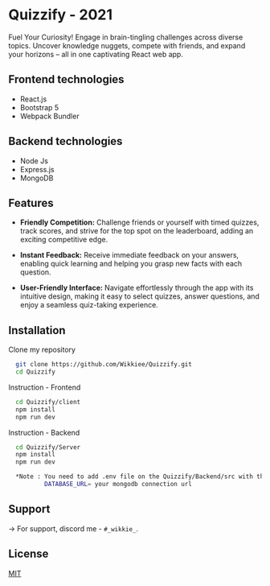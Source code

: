 
# Quizzify - 2021

Fuel Your Curiosity! Engage in brain-tingling challenges across diverse topics. Uncover knowledge nuggets, compete with friends, and expand your horizons – all in one captivating React web app.
## Frontend technologies 
- React.js
- Bootstrap 5
- Webpack Bundler
## Backend technologies 
- Node Js
- Express.js
- MongoDB 
## Features

- **Friendly Competition:** Challenge friends or yourself with timed quizzes, track scores, and strive for the top spot on the leaderboard, adding an exciting competitive edge.

- **Instant Feedback:** Receive immediate feedback on your answers, enabling quick learning and helping you grasp new facts with each question.

- **User-Friendly Interface:** Navigate effortlessly through the app with its intuitive design, making it easy to select quizzes, answer questions, and enjoy a seamless quiz-taking experience.



## Installation
Clone my repository
```bash
  git clone https://github.com/Wikkiee/Quizzify.git
  cd Quizzify
```

Instruction - Frontend

```bash
  cd Quizzify/client
  npm install
  npm run dev
```
Instruction - Backend

```bash
  cd Quizzify/Server
  npm install
  npm run dev

  *Note : You need to add .env file on the Quizzify/Backend/src with the following env variable
          DATABASE_URL= your mongodb connection url
```
    
## Support

-> For support, discord me - `#_wikkie_`.


## License

[MIT](https://choosealicense.com/licenses/mit/)


